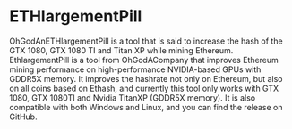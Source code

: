 # ETHlargementPill

OhGodAnETHlargementPill is a tool that is said to increase the hash of the GTX 1080, GTX 1080 TI and Titan XP while mining Ethereum. EthlargementPill is a tool from OhGodACompany that improves Ethereum mining performance on high-performance NVIDIA-based GPUs with GDDR5X memory. It improves the hashrate not only on Ethereum, but also on all coins based on Ethash, and currently this tool only works with GTX 1080, GTX 1080TI and Nvidia TitanXP (GDDR5X memory). It is also compatible with both Windows and Linux, and you can find the release on GitHub.
